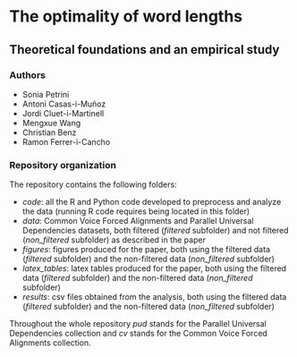 # The optimality of word lengths
## Theoretical foundations and an empirical study

### Authors

 * Sonia Petrini
 * Antoni Casas-i-Muñoz
 * Jordi Cluet-i-Martinell
 * Mengxue Wang
 * Christian Benz
 * Ramon Ferrer-i-Cancho

### Repository organization
The repository contains the following folders:
 * _code_: all the R and Python code developed to preprocess and analyze the data (running R code requires being located in this folder)
 * _data_: Common Voice Forced Alignments and Parallel Universal Dependencies datasets, both filtered (_filtered_ subfolder) and not filtered (_non\_filtered_ subfolder)  as described in the paper
 * _figures_: figures produced for the paper, both using the filtered data (_filtered_ subfolder) and the non-filtered data (_non\_filtered_ subfolder)
 * _latex\_tables_: latex tables produced for the paper, both using the filtered data (_filtered_ subfolder) and the non-filtered data (_non\_filtered_ subfolder)
 * _results_: csv files obtained from the analysis, both using the filtered data (_filtered_ subfolder) and the non-filtered data (_non\_filtered_ subfolder)

Throughout the whole repository _pud_ stands for the Parallel Universal Dependencies collection and _cv_ stands for the Common Voice Forced Alignments collection.
